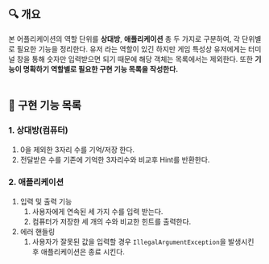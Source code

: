 ## 🔍 개요
본 어플리케이션의 역할 단위를 **상대방**, **애플리케이션** 총 두 가지로 구분하여, 각 단위별로 필요한 기능을 정리한다.
유저 라는 역할이 있긴 하지만 게임 특성상 유저에게는 터미널 창을 통해 숫자만 입력받으면 되기 때문에
해당 객체는 목록에서는 제외한다. 또한 **기능이 명확하기 역할별로 필요한 구현 기능 목록을 작성한다.**
<br><br>
 
## 🥅 구현 기능 목록
### 1. 상대방(컴퓨터)
   1. 0을 제외한 3자리 수를 기억/저장 한다.
   2. 전달받은 수를 기존에 기억한 3자리수와 비교후 Hint를 반환한다. 

### 2. 애플리케이션 
   1. 입력 및 출력 기능
      1. 사용자에게 연속된 세 가지 수를 입력 받는다.
      2. 컴퓨터가 저장한 세 개의 수와 비교한 힌트를 출력한다.
   2. 에러 핸들링
      1. 사용자가 잘못된 값을 입력할 경우 ```IllegalArgumentException```을 발생시킨 후 애플리케이션은 종료 시킨다.
<br>  
